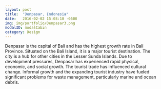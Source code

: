 ```yaml
---
layout: post
title:  "Denpasar, Indonesia"
date:   2016-02-02 15:08:10 -0500
img: img/portfolio/Denpasar3.png
modalID: modalCabin
category: Design
---
```

Denpasar is the capital of Bali and has the highest growth rate in Bali Province. Situated on the Bali Island, it is a major tourist destination.  The city is a hub for other cities in the Lesser Sunda Islands.  Due to development pressures, Denpasar has experienced rapid physical, economic, and social growth.  The tourist trade has influenced cultural change.  Informal growth and the expanding tourist industry have fueled significant problems for waste management, particularly marine and ocean debris.   

[flat-icons-link]: https://sellfy.com/p/8Q9P/jV3VZ/
